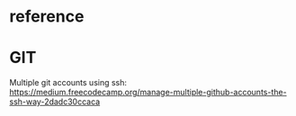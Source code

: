# reference
# GIT
Multiple git accounts using ssh: https://medium.freecodecamp.org/manage-multiple-github-accounts-the-ssh-way-2dadc30ccaca 
